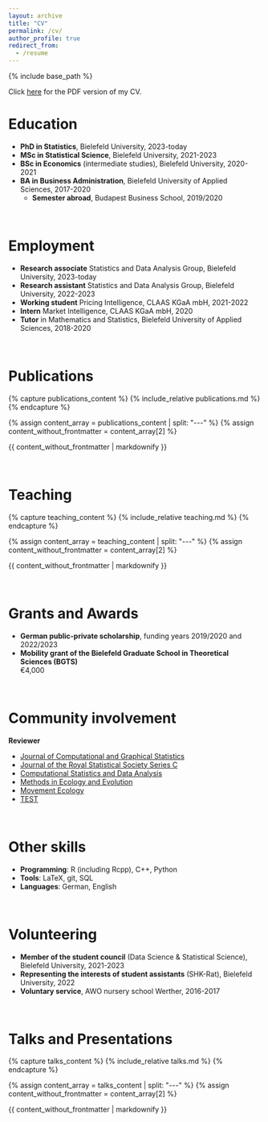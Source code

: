 ```yaml
---
layout: archive
title: "CV"
permalink: /cv/
author_profile: true
redirect_from:
  - /resume
---
```


{% include base_path %}

Click [here](../files/CV.pdf) for the PDF version of my CV.
<br>

# Education
- **PhD in Statistics**, Bielefeld University, 2023-today
- **MSc in Statistical Science**, Bielefeld University, 2021-2023
- **BSc in Economics** (intermediate studies), Bielefeld University, 2020-2021
- **BA in Business Administration**, Bielefeld University of Applied Sciences, 2017-2020
  * **Semester abroad**, Budapest Business School, 2019/2020

<br>

# Employment
- **Research associate** Statistics and Data Analysis Group, Bielefeld University, 2023-today
- **Research assistant** Statistics and Data Analysis Group, Bielefeld University, 2022-2023
- **Working student** Pricing Intelligence, CLAAS KGaA mbH, 2021-2022
- **Intern** Market Intelligence, CLAAS KGaA mbH, 2020
- **Tutor** in Mathematics and Statistics, Bielefeld University of Applied Sciences, 2018-2020

<br>

# Publications
{% capture publications_content %}
  {% include_relative publications.md %}
{% endcapture %}

{% assign content_array = publications_content | split: "---" %}
{% assign content_without_frontmatter = content_array[2] %}

{{ content_without_frontmatter | markdownify }}

<br>

# Teaching
{% capture teaching_content %}
  {% include_relative teaching.md %}
{% endcapture %}

{% assign content_array = teaching_content | split: "---" %}
{% assign content_without_frontmatter = content_array[2] %}

{{ content_without_frontmatter | markdownify }}

<br>

# Grants and Awards
- **German public-private scholarship**, funding years 2019/2020 and 2022/2023
- **Mobility grant of the Bielefeld Graduate School in Theoretical Sciences (BGTS)**<br>
€4,000

<br>

# Community involvement
**Reviewer**
- [Journal of Computational and Graphical Statistics](https://www.tandfonline.com/toc/ucgs20/current)
- [Journal of the Royal Statistical Society Series C](https://rss.org.uk/news-publication/publications/journals/series-c/)
- [Computational Statistics and Data Analysis](https://www.sciencedirect.com/journal/computational-statistics-and-data-analysis)
- [Methods in Ecology and Evolution](https://besjournals.onlinelibrary.wiley.com/journal/2041210x)
- [Movement Ecology](https://movementecologyjournal.biomedcentral.com)
- [TEST](https://link.springer.com/journal/11749)

<br>

# Other skills
- **Programming**: R (including Rcpp), C++, Python
- **Tools**: LaTeX, git, SQL
- **Languages**: German, English

<br>

# Volunteering
- **Member of the student council** (Data Science & Statistical Science), Bielefeld University, 2021-2023
- **Representing the interests of student assistants** (SHK-Rat), Bielefeld University, 2022
- **Voluntary service**, AWO nursery school Werther, 2016-2017

<br>

# Talks and Presentations
{% capture talks_content %}
  {% include_relative talks.md %}
{% endcapture %}

{% assign content_array = talks_content | split: "---" %}
{% assign content_without_frontmatter = content_array[2] %}

{{ content_without_frontmatter | markdownify }}

